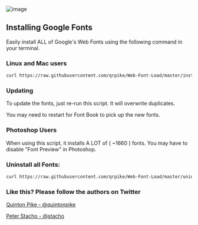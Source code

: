 
![image](splash.png)


## Installing Google Fonts

Easily install ALL of Google's Web Fonts using the following command in your terminal.

### Linux and Mac users

```bash
curl https://raw.githubusercontent.com/qrpike/Web-Font-Load/master/install.sh | bash
```

### Updating

To update the fonts, just re-run this script. It will overwrite duplicates.

You may need to restart for Font Book to pick up the new fonts.

### Photoshop Users

When using this script, it installs A LOT of ( ~1660 ) fonts. You may have to disable "Font Preview" in Photoshop.

### Uninstall all Fonts:

``` bash
curl https://raw.githubusercontent.com/qrpike/Web-Font-Load/master/uninstall.sh | bash
```

### Like this? Please follow the authors on Twitter

[Quinton Pike - @quintonpike](https://twitter.com/QuintonPike)

[Peter Stacho - @stacho](https://twitter.com/stacho)
